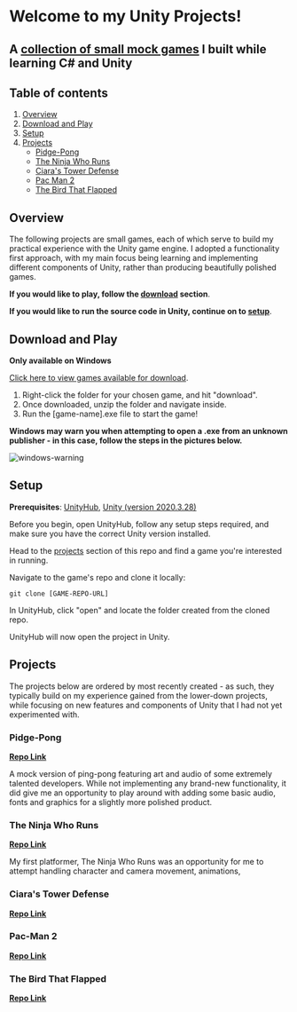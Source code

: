 # Welcome to my Unity Projects!

## A [collection of small mock games](https://drive.google.com/drive/folders/1feTFtJ475ieAEX9zjRN8gRhL5dkZeNs8?usp=sharing) I built while learning C# and Unity

## Table of contents

1. [Overview](#overview)
2. [Download and Play](#download-and-play)
3. [Setup](#setup)
4. [Projects](#projects)
    * [Pidge-Pong](#pidge-pong)
    * [The Ninja Who Runs](#the-ninja-who-runs)
    * [Ciara's Tower Defense](#ciaras-tower-defense)
    * [Pac Man 2](#pac-man-2)
    * [The Bird That Flapped](#the-bird-that-flapped)

## Overview

The following projects are small games, each of which serve to build my practical experience with the Unity game engine. I adopted a functionality first approach, with my main focus being learning and implementing different components of Unity, rather than producing beautifully polished games.

**If you would like to play, follow the [download](#download-and-play) section**.

**If you would like to run the source code in Unity, continue on to [setup](#setup)**.

## Download and Play

**Only available on Windows**

[Click here to view games available for download](https://drive.google.com/drive/folders/1feTFtJ475ieAEX9zjRN8gRhL5dkZeNs8?usp=sharing). 

1. Right-click the folder for your chosen game, and hit "download".
2. Once downloaded, unzip the folder and navigate inside.
3. Run the [game-name].exe file to start the game!

**Windows may warn you when attempting to open a .exe from an unknown publisher - in this case, follow the steps in the pictures below.**

![windows-warning](https://i.ibb.co/RYf4hWv/windows-warning.png)

## Setup

**Prerequisites**: [UnityHub](https://unity.com/download), [Unity (version 2020.3.28)](https://unity3d.com/get-unity/download/archive)

Before you begin, open UnityHub, follow any setup steps required, and make sure you have the correct Unity version installed.

Head to the [projects](#projects) section of this repo and find a game you're interested in running. 

Navigate to the game's repo and clone it locally:

`git clone [GAME-REPO-URL]`

In UnityHub, click "open" and locate the folder created from the cloned repo.

UnityHub will now open the project in Unity.

## Projects

The projects below are ordered by most recently created - as such, they typically build on my experience gained from the lower-down projects, while focusing on new features and components of Unity that I had not yet experimented with.

### Pidge-Pong
[**Repo Link**](https://github.com/chrisanicolaou/pidge-pong)

A mock version of ping-pong featuring art and audio of some extremely talented developers. While not implementing any brand-new functionality, it did give me an opportunity to play around with adding some basic audio, fonts and graphics for a slightly more polished product.

### The Ninja Who Runs
[**Repo Link**](https://github.com/chrisanicolaou/the-ninja-who-runs)

My first platformer, The Ninja Who Runs was an opportunity for me to attempt handling character and camera movement, animations, 

### Ciara's Tower Defense
[**Repo Link**](https://github.com/chrisanicolaou/ciaras-tower-defense)

### Pac-Man 2
[**Repo Link**](https://github.com/chrisanicolaou/pac-man-2)

### The Bird That Flapped
[**Repo Link**](https://github.com/chrisanicolaou/the-bird-that-flapped)

